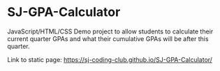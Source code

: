 # SJ-GPA-Calculator
JavaScript/HTML/CSS Demo project to allow students to calculate their current quarter GPAs and what their cumulative GPAs will be after this quarter.

Link to static page: https://sj-coding-club.github.io/SJ-GPA-Calculator/

